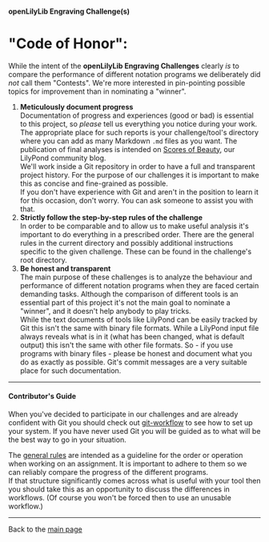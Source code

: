 #### openLilyLib Engraving Challenge(s)

# "Code of Honor":

While the intent of the **openLilyLib Engraving Challenges** clearly *is*
to compare the performance of different notation programs we deliberately
did *not* call them "Contests". We're more interested in pin-pointing 
possible topics for improvement than in nominating a "winner".

1. **Meticulously document progress**  
   Documentation of progress and experiences (good or bad) is essential
   to this project, so *please* tell us everything you notice
   during your work. The appropriate place for such reports is
   your challenge/tool's directory where you can add as many Markdown
   `.md` files as you want.
   The publication of final analyses is intended on
   [Scores of Beauty](http://lilypondblog.org),
   our LilyPond community blog.  
   We'll work inside a Git repository in order to have a full and
   transparent project history. For the purpose of our challenges it is
   important to make this as concise and fine-grained as possible.  
   If you don't have experience with Git and aren't in the position to
   learn it for this occasion, don't worry. You can ask someone to assist
   you with that.
2. **Strictly follow the step-by-step rules of the challenge**  
   In order to be comparable and to allow us to make useful analysis
   it's important to do everything in a prescribed order. There are
   the general rules in the current directory and possibly additional
   instructions specific to the given challenge. These can be found
   in the challenge's root directory.
3. **Be honest and transparent**  
   The main purpose of these challenges is to analyze the behaviour
   and performance of different notation programs when they are faced
   certain demanding tasks.
   Although the comparison of different tools is an essential part of
   this project it's not the main goal to nominate a "winner", and it
   doesn't help anybody to play tricks.  
   While the text documents of tools like LilyPond can be easily tracked
   by Git this isn't the same with binary file formats. While a LilyPond input
   file always reveals what is in it (what has been changed, what is
   default output) this isn't the same with other file formats.
   So - if you use programs with binary files - please be honest and
   document what you do as exactly as possible. Git's commit messages
   are a very suitable place for such documentation.

---

#### Contributor's Guide

When you've decided to participate in our challenges and are already
confident with Git you should check out [git-workflow](git-workflow.md)
to see how to set up your system. If you have never used Git you will
be guided as to what will be the best way to go in your situation.

The [general rules](general-rules.md) are intended as a guideline for
the order or operation when working on an assignment. It is important
to adhere to them so we can reliably compare the progress of the different programs.  
If that structure significantly comes across what is useful with your
tool then you should take this as an opportunity to discuss the
differences in workflows. (Of course you won't be forced then to
use an unusable workflow.)

---

Back to the [main page](README.md)
